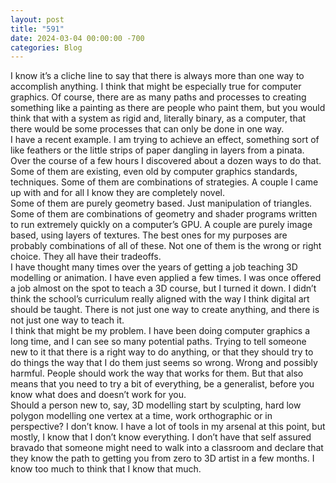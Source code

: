 ```yaml
---
layout: post
title: "591"
date: 2024-03-04 00:00:00 -700
categories: Blog
---
```


I know it’s a cliche line to say that there is always more than one way to accomplish anything. I think that might be especially true for computer graphics. Of course, there are as many paths and processes to creating something like a painting as there are people who paint them, but you would think that with a system as rigid and, literally binary, as a computer, that there would be some processes that can only be done in one way.  
I have a recent example. I am trying to achieve an effect, something sort of like feathers or the little strips of paper dangling in layers from a pinata. Over the course of a few hours I discovered about a dozen ways to do that. Some of them are existing, even old by computer graphics standards, techniques. Some of them are combinations of strategies. A couple I came up with and for all I know they are completely novel.  
Some of them are purely geometry based. Just manipulation of triangles. Some of them are combinations of geometry and shader programs written to run extremely quickly on a computer’s GPU. A couple are purely image based, using layers of textures. The best ones for my purposes are probably combinations of all of these. Not one of them is the wrong or right choice. They all have their tradeoffs.   
I have thought many times over the years of getting a job teaching 3D modelling or animation. I have even applied a few times. I was once offered a job almost on the spot to teach a 3D course, but I turned it down. I didn’t think the school’s curriculum really aligned with the way I think digital art should be taught. There is not just one way to create anything, and there is not just one way to teach it.  
I think that might be my problem. I have been doing computer graphics a long time, and I can see so many potential paths. Trying to tell someone new to it that there is a right way to do anything, or that they should try to do things the way that I do them just seems so wrong. Wrong and possibly harmful. People should work the way that works for them. But that also means that you need to try a bit of everything, be a generalist, before you know what does and doesn’t work for you.  
Should a person new to, say, 3D modelling start by sculpting, hard low polygon modelling one vertex at a time, work orthographic or in perspective? I don’t know. I have a lot of tools in my arsenal at this point, but mostly, I know that I don’t know everything. I don’t have that self assured bravado that someone might need to walk into a classroom and declare that they know the path to getting you from zero to 3D artist in a few months. I know too much to think that I know that much.  
 ​
